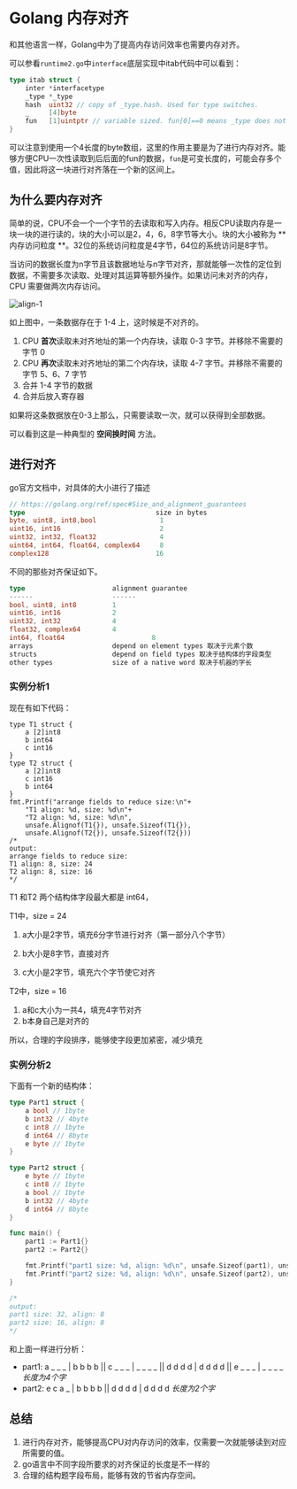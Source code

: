 # Golang 内存对齐

和其他语言一样，Golang中为了提高内存访问效率也需要内存对齐。

可以参看`runtime2.go`中`interface`底层实现中itab代码中可以看到：

```go
type itab struct {
	inter *interfacetype 
	_type *_type
	hash  uint32 // copy of _type.hash. Used for type switches.
	_     [4]byte
	fun   [1]uintptr // variable sized. fun[0]==0 means _type does not implement inter.
}
```

可以注意到使用一个4长度的byte数组，这里的作用主要是为了进行内存对齐。能够方便CPU一次性读取到后后面的fun的数据，`fun`是可变长度的，可能会存多个值，因此将这一块进行对齐落在一个新的区间上。

## 为什么要内存对齐

简单的说，CPU不会一个一个字节的去读取和写入内存。相反CPU读取内存是一块一块的进行读的，块的大小可以是2，4，6，8字节等大小。块的大小被称为 **内存访问粒度 **。32位的系统访问粒度是4字节，64位的系统访问是8字节。

当访问的数据长度为n字节且该数据地址与n字节对齐，那就能够一次性的定位到数据，不需要多次读取、处理对其运算等额外操作。如果访问未对齐的内存，CPU 需要做两次内存访问。

![align-1](https://dist.lyneee.com/blog/2021-09-10-align-1.png)

如上图中，一条数据存在于 1-4 上，这时候是不对齐的。

1. CPU **首次**读取未对齐地址的第一个内存块，读取 0-3 字节。并移除不需要的字节 0
2. CPU **再次**读取未对齐地址的第二个内存块，读取 4-7 字节。并移除不需要的字节 5、6、7 字节
3. 合并 1-4 字节的数据
4. 合并后放入寄存器

如果将这条数据放在0-3上那么，只需要读取一次，就可以获得到全部数据。

可以看到这是一种典型的 **空间换时间** 方法。

## 进行对齐

go官方文档中，对具体的大小进行了描述

```go
// https://golang.org/ref/spec#Size_and_alignment_guarantees
type                                 size in bytes
byte, uint8, int8,bool                1
uint16, int16                         2
uint32, int32, float32                4
uint64, int64, float64, complex64     8
complex128                           16
```

不同的那些对齐保证如下。

```go
type                      alignment guarantee
------                    ------
bool, uint8, int8         1
uint16, int16             2
uint32, int32             4
float32, complex64        4
int64, float64						8
arrays                    depend on element types 取决于元素个数
structs                   depend on field types 取决于结构体的字段类型
other types               size of a native word 取决于机器的字长
```

### 实例分析1

现在有如下代码：

```golang
type T1 struct {
    a [2]int8
    b int64
    c int16
}
type T2 struct {
    a [2]int8
    c int16
    b int64
}
fmt.Printf("arrange fields to reduce size:\n"+
    "T1 align: %d, size: %d\n"+
    "T2 align: %d, size: %d\n",
    unsafe.Alignof(T1{}), unsafe.Sizeof(T1{}),
    unsafe.Alignof(T2{}), unsafe.Sizeof(T2{}))
/*
output:
arrange fields to reduce size:
T1 align: 8, size: 24
T2 align: 8, size: 16
*/
```

T1 和T2 两个结构体字段最大都是 int64，

T1中，size = 24

1. a大小是2字节，填充6分字节进行对齐（第一部分八个字节）

2. b大小是8字节，直接对齐

3. c大小是2字节，填充六个字节使它对齐

T2中，size = 16

1. a和c大小为一共4，填充4字节对齐
2. b本身自己是对齐的

所以，合理的字段排序，能够使字段更加紧密，减少填充



### 实例分析2

下面有一个新的结构体：

```go
type Part1 struct {
    a bool // 1byte
    b int32 // 4byte
    c int8 // 1byte
    d int64 // 8byte
    e byte // 1byte
}

type Part2 struct {
    e byte // 1byte
    c int8 // 1byte
    a bool // 1byte
    b int32 // 4byte
    d int64 // 8byte
}

func main() {
    part1 := Part1{}
    part2 := Part2{}

    fmt.Printf("part1 size: %d, align: %d\n", unsafe.Sizeof(part1), unsafe.Alignof(part1))
    fmt.Printf("part2 size: %d, align: %d\n", unsafe.Sizeof(part2), unsafe.Alignof(part2))
}

/*
output:
part1 size: 32, align: 8
part2 size: 16, align: 8
*/
```

和上面一样进行分析：

- part1: a _ _ _ | b b b b || c _ _ _ | _ _ _ _ || d d d d | d d d d || e _ _ _ | _ _ _ _ *长度为4个字*
- part2: e c a _ | b b b b || d d d d | d d d d  *长度为2个字*



## 总结

1. 进行内存对齐，能够提高CPU对内存访问的效率，仅需要一次就能够读到对应所需要的值。
2. go语言中不同字段所要求的对齐保证的长度是不一样的
3. 合理的结构题字段布局，能够有效的节省内存空间。
